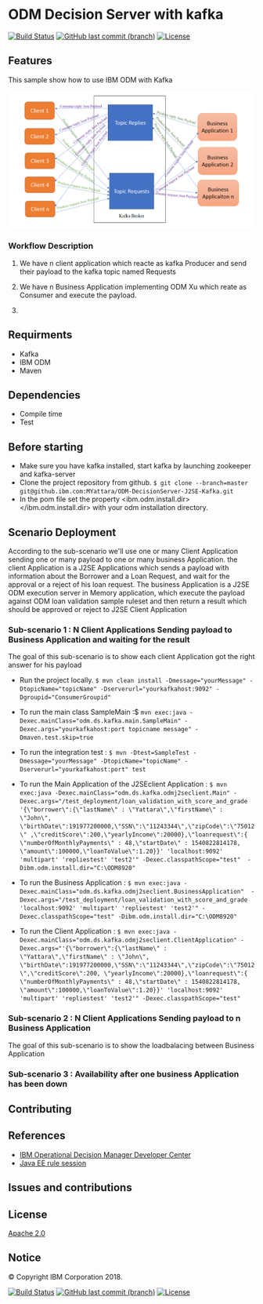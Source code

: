 # ODM Decision Server with kafka
[![Build Status](https://travis.ibm.com/MYattara/ODM-DecisionServer-Kafka.svg?token=YUDWXbAcjsyzHsqNF4a8&branch=master)](https://travis.ibm.com/MYattara/ODM-DecisionServer-Kafka)
[![GitHub last commit (branch)](https://img.shields.io/github/last-commit/ODMDev/odm-ondocker/dev.svg)](https://github.ibm.com/MYattara/ODM-DecisionServer-Kafka)
[![License](https://img.shields.io/badge/License-Apache%202.0-blue.svg)](https://opensource.org/licenses/Apache-2.0)

## Features


This sample show how to use IBM ODM with Kafka

![Sample Architecture](ODM-J2SEclient/docs/images/architecture.png)

### Workflow Description

1. We have n client application which reacte as kafka Producer and send their payload to the kafka topic named Requests

2. We have n Business Application implementing ODM Xu which reate as Consumer and execute the payload.

3. 
## Requirments

* Kafka
* IBM ODM
* Maven


## Dependencies
- Compile time
- Test
## Before starting
* Make sure you have kafka installed, start kafka by launching zookeeper and kafka-server
* Clone the project repository from github.
`$ git clone --branch=master git@github.ibm.com:MYattara/ODM-DecisionServer-J2SE-Kafka.git`
* In the pom file set the property <ibm.odm.install.dir></ibm.odm.install.dir> with your odm installation directory.

## Scenario Deployment

According to the sub-scenario we'll use one or many Client Application sending one or many payload to one or many business Application.
the client Application is a J2SE Applications which sends a payload with information about the Borrower and a Loan Request, and wait for the approval or a reject of his loan request.
The business Application is a J2SE ODM execution server in Memory application, which execute the payload against ODM loan validation sample ruleset and then return a result which should be approved or reject to J2SE Client Application

### Sub-scenario 1 : N Client Applications Sending payload to Business Application and waiting for the result
The goal of this sub-scenario is to show each client Application got the right answer for his payload


* Run the project locally.
`$ mvn clean install -Dmessage="yourMessage" -DtopicName="topicName" -Dserverurl="yourkafkahost:9092" -Dgroupid="ConsumerGroupid"`
* To run the main class SampleMain :$ `mvn exec:java -Dexec.mainClass="odm.ds.kafka.main.SampleMain" -Dexec.args="yourkafkahost:port topicname message" -Dmaven.test.skip=true`
* To run the integration test : `$ mvn -Dtest=SampleTest -Dmessage="yourMessage" -DtopicName="topicName" -Dserverurl="yourkafkahost:port" test`
* To run the Main Application of the J2SEclient Application : 
`$ mvn exec:java -Dexec.mainClass="odm.ds.kafka.odmj2seclient.Main" -Dexec.args="/test_deployment/loan_validation_with_score_and_grade 
'{\"borrower\":{\"lastName\" : \"Yattara\",\"firstName\" : \"John\", \"birthDate\":191977200000,\"SSN\":\"11243344\",\"zipCode\":\"75012\"
,\"creditScore\":200,\"yearlyIncome\":20000},\"loanrequest\":{ \"numberOfMonthlyPayments\" : 48,\"startDate\" : 1540822814178,
\"amount\":100000,\"loanToValue\":1.20}}' 'localhost:9092' 'multipart' 'repliestest' 'test2'" -Dexec.classpathScope="test" 
-Dibm.odm.install.dir="C:\ODM8920"`

* To run the Business Application : `$ mvn exec:java -Dexec.mainClass="odm.ds.kafka.odmj2seclient.BusinessApplication" 
-Dexec.args="/test_deployment/loan_validation_with_score_and_grade 'localhost:9092' 'multipart' 'repliestest' 'test2'" -Dexec.classpathScope="test"
 -Dibm.odm.install.dir="C:\ODM8920" `
 
 * To run the Client Application : `$ mvn exec:java -Dexec.mainClass="odm.ds.kafka.odmj2seclient.ClientApplication" -Dexec.args="'{\"borrower\":{\"lastName\" : 
 \"Yattara\",\"firstName\" : \"John\", \"birthDate\":191977200000,\"SSN\":\"11243344\",\"zipCode\":\"75012\",\"creditScore\":200,
 \"yearlyIncome\":20000},\"loanrequest\":{ \"numberOfMonthlyPayments\" : 48,\"startDate\" : 1540822814178, \"amount\":100000,\"loanToValue\":1.20}}' 'localhost:9092' 
 'multipart' 'repliestest' 'test2'" -Dexec.classpathScope="test"`

### Sub-scenario 2 : N Client Applications Sending payload to n Business Application

The goal of this sub-scenario is to show the loadbalacing between Business Application


### Sub-scenario 3 : Availability after one business Application has been down


## Contributing

## References
* [IBM Operational Decision Manager Developer Center](https://developer.ibm.com/odm/)
* [Java EE rule session](https://www.ibm.com/support/knowledgecenter/en/SSQP76_8.9.2/com.ibm.odm.dserver.rules.samples/res_smp_topics/smp_res_javaee.html)

## Issues and contributions

## License
[Apache 2.0](LICENSE)
## Notice
© Copyright IBM Corporation 2018.

[![Build Status](https://travis.ibm.com/MYattara/ODM-DecisionServer-Kafka.svg?token=YUDWXbAcjsyzHsqNF4a8&branch=master)](https://travis.ibm.com/MYattara/ODM-DecisionServer-Kafka)
[![GitHub last commit (branch)](https://img.shields.io/github/last-commit/ODMDev/odm-ondocker/dev.svg)](https://github.ibm.com/MYattara/ODM-DecisionServer-Kafka)
[![License](https://img.shields.io/badge/License-Apache%202.0-blue.svg)](https://opensource.org/licenses/Apache-2.0)

